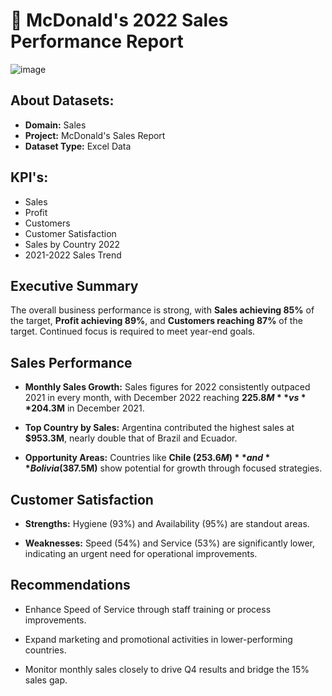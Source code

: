 # 📄 McDonald's 2022 Sales Performance Report
![image](https://github.com/user-attachments/assets/bdcd1547-a280-4a96-92f1-da791c85f134)

## About Datasets:
* **Domain:** Sales
* **Project:** McDonald's Sales Report
* **Dataset Type:** Excel Data

## KPI's:
* Sales
* Profit
* Customers
* Customer Satisfaction
* Sales by Country 2022
* 2021-2022 Sales Trend

## Executive Summary
The overall business performance is strong, with **Sales achieving 85%** of the target, **Profit achieving 89%**, and **Customers reaching 87%** of the target. Continued focus is required to meet year-end goals.

## Sales Performance
* **Monthly Sales Growth:** Sales figures for 2022 consistently outpaced 2021 in every month, with December 2022 reaching **$225.8M** vs **$204.3M** in December 2021.

* **Top Country by Sales:** Argentina contributed the highest sales at **$953.3M**, nearly double that of Brazil and Ecuador.

* **Opportunity Areas:** Countries like **Chile ($253.6M)** and **Bolivia ($387.5M)** show potential for growth through focused strategies.

## Customer Satisfaction
* **Strengths:** Hygiene (93%) and Availability (95%) are standout areas.

* **Weaknesses:** Speed (54%) and Service (53%) are significantly lower, indicating an urgent need for operational improvements.

## Recommendations
* Enhance Speed of Service through staff training or process improvements.

* Expand marketing and promotional activities in lower-performing countries.

* Monitor monthly sales closely to drive Q4 results and bridge the 15% sales gap.
